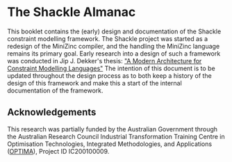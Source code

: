 # The Shackle Almanac

This booklet contains the (early) design and documentation of the Shackle constraint modelling framework.
The Shackle project was started as a redesign of the MiniZinc compiler, and the handling the MiniZinc language remains its primary goal.
Early research into a design of such a framework was conducted in Jip J. Dekker's thesis: ["A Modern Architecture for Constraint Modelling Languages"](https://bridges.monash.edu/articles/thesis/A_Modern_Architecture_for_Constraint_Modelling_Languages/16968229)
The intention of this document is to be updated throughout the design process as to both keep a history of the design of this framework and make this a start of the internal documentation of the framework.

## Acknowledgements

This research was partially funded by the Australian Government through the Australian Research Council Industrial Transformation Training Centre in Optimisation Technologies, Integrated Methodologies, and Applications ([OPTIMA](https://optima.org.au)), Project ID IC200100009.
